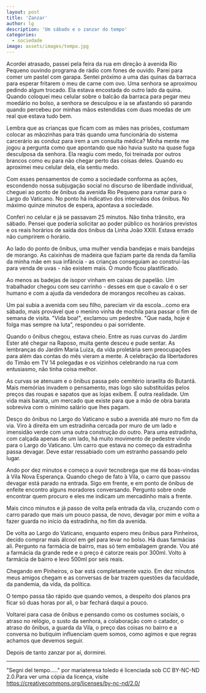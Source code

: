 ```yaml
---
layout: post
title: 'Zanzar'
author: lg
description: 'Um sábado e o zanzar do tempo'
categories:
  - sociedade
image: assets/images/tempo.jpg
---
```

Acordei atrasado, passei pela feira da rua em direção à avenida Rio Pequeno ouvindo programa de rádio com fones de ouvido. Parei para comer um pastel com garapa. Sentei próximo a uma das quinas da barraca para esperar fritarem o meu de carne com ovo. Uma senhora se aproximou pedindo algum trocado. Ela estava encostada do outro lado da quina. Quando coloquei meu celular sobre o balcão da barraca para pegar meu moedário no bolso, a senhora se desculpou e ia se afastando só parando quando percebeu por minhas mãos estendidas com duas moedas de um real que estava tudo bem.

Lembra que as crianças que ficam com as mães nas prisões, costumam colocar as mãozinhas para trás quando uma funcionária do sistema carcerário as conduz para irem a um consulta médica? Minha mente me jogou a pergunta como que apontando que não havia susto na quase fuga desculposa da senhora. Ela reagiu com medo, foi treinada por outros brancos como eu para não chegar perto das coisas deles. Quando eu aproximei meu celular dela, ela sentiu medo.

Com esses pensamentos de como a sociedade conforma as ações, escondendo nossa subjugação social no discurso de liberdade individual, cheguei ao ponto de ônibus da avenida Rio Pequeno para rumar para o Largo do Vaticano. No ponto há indicativo dos intervalos dos ônibus. No máximo quinze minutos de espera, apontava a sociedade.

Conferi no celular e já se passavam 25 minutos. Não tinha trânsito, era sábado. Pensei que poderia solicitar ao poder público os horários previstos e os reais horários de saída dos ônibus da Linha João XXIII. Estava errado não cumprirem o horário.

Ao lado do ponto de ônibus, uma mulher vendia bandejas e mais bandejas de morango. As caixinhas de madeira que faziam parte da renda da família da minha mãe em sua infância - as crianças conseguiam ao construí-las para venda de uvas - não existem mais. O mundo ficou plastificado.

Ao menos as badejas de isopor vinham em caixas de papelão. Um trabalhador chegou com seu carrinho - desses em que o cavalo é o ser humano e com a ajuda da vendedora de morangos recolheu as caixas.

Um pai subia a avenida com seu filho, pareciam vir da escola...como era sábado, mais provável que o menino vinha de mochila para passar o fim de semana de visita. "Vida boa!", exclamou um pedestre. "Que nada, hoje é folga mas sempre na luta", respondeu o pai sorridente.

Quando o ônibus chegou, estava cheio. Entre as ruas curvas do Jardim Ester até chegar na Raposo, muita gente desceu e pude sentar. As lembranças do Jardim Maria Luiza, da vida proletária sem preocupações para além das contas do mês vieram a mente. A celebração da libertadores do Timão em TV 14 polegadas e os vizinhos celebrando na rua com entusiasmo, não tinha coisa melhor.

As curvas se atenuam e o ônibus passa pelo cemitério israelita do Butantã. Mais memórias invadem o pensamento, mas logo são substituídas pelos preços das roupas e sapatos que as lojas exibem. É outra realidade. Um vida mais barata, um mercado que existe para que a mão de obra barata sobreviva com o mínimo salário que lhes pagam.

Desço do ônibus no Largo do Vaticano e subo a avenida até muro no fim da via. Viro à direita em um estradinha cercada por muro de um lado e imensidão verde com uma outra construção do outro. Para uma estradinha, com calçada apenas de um lado, há muito movimento de pedestre vindo para o Largo do Vaticano. Um carro que estava no começo da estradinha passa devagar. Deve estar ressabiado com um estranho passando pelo lugar.

Ando por dez minutos e começo a ouvir tecnobrega que me dá boas-vindas à Vila Nova Esperança. Quando chego de fato à Vila, o carro que passou devagar está parado na entrada. Sigo em frente, e em ponto de ônibus de enfeite encontro alguns moradores conversando. Pergunto sobre onde encontrar quem procuro e eles me indicam um mercadinho mais a frente.

Mais cinco minutos e já passo de volta pela entrada da vila, cruzando com o carro parado que mais um pouco passa, de novo, devagar por mim e volta a fazer guarda no início da estradinha, no fim da avenida.

De volta ao Largo do Vaticano, enquanto espero meu ônibus para Pinheiros, decido comprar mais álcool em gel para levar no bolso. Há duas farmácias ali. Pergunto na farmácia de bairro, mas só tem embalagem grande. Vou até a farmácia da grande rede e o preço é catorze reais por 300ml. Volto à farmácia de bairro e levo 500ml por seis reais.

Chegando em Pinheiros, o bar está completamente vazio. Em dez minutos meus amigos chegam e as conversas de bar trazem questões da faculdade, da pandemia, da vida, da política.

O tempo passa tão rápido que quando vemos, a despeito dos planos pra ficar só duas horas por ali, o bar fechará daqui a pouco.

Voltarei para casa de ônibus e pensando como os costumes sociais, o atraso no relógio, o susto da senhora, a colaboração com o catador, o atraso do ônibus, a guarda da Vila, o preço das coisas no bairro e a conversa no butiquim influenciam quem somos, como agimos e que regras achamos que devemos seguir.

Depois de tanto zanzar por aí, dormirei.

---
"Segni del tempo....." por mariateresa toledo é licenciada sob CC BY-NC-ND 2.0.Para ver uma cópia da licença, visite https://creativecommons.org/licenses/by-nc-nd/2.0/
